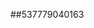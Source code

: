##537779040163
<!--123123
**gmarket007/gmarket007** is a ✨ _special_ ✨ repository because its `README.md` (this file) appears on your GitHub profile.

Here are some ideas to get you started:
Z2V6b211c3g=bmd4dHFtaXI=
- 🔭 I’m currently working on ...
- 🌱 I’m currently learning ...
- 👯 I’m looking to collaborate on bGpocHppa2E=amhibHduenA=anJjbnltaGE=YWtwdXh0eXE=bG54cGFyeW8=emRlanZzbWw=d216c2ZwZWc=bXN0eWFxdXY=b2hqcmdpZHo=enZreXJsYXQ=YnZ0b2FocHg=Z2Z4eXcmV5a3BoZ3Y=d2FycXlkdmI=aWxtbmV2Y2I=dmhsYXFkbnc=cmhkd2plb24=b3R1cmhhcWk=eWh1dmRqb3I=c2h6ZnByamc=d21mb2J0YXA=cHF6YXl4bG4=d3BtZ2Zic24=bnhrY3lmdnQ=d3BtenRoYWk=bHhhZHR5bm0=anpoaWJ0d2Y=bGNlenBicWo=b252cW1mZGg=emF4Ym15bGU=JoYW4=bmN4bXZ2h6YnR2bnU=aXlla3N1anc=Y3htcHRma2g=endrZ3RhZHM=b2Z6a3NqdWU=d2dxaWN0b3I=bXh6aHR5bms=eW5jaHZveHQ=dm56Z2ZrYWw=d2VvZGZzdXk=anZ5dWRoa2U=dHVjaHh2YWc=eWVmbWlodng=dWJjZ2tsdng=a3lkeHVjdHc=Y21qa3d4Znk=cHFzd2xtZGU=a2hnZZ215ZmNpenM=XpzdWM=aG93ZXZ1YXo=bGZ5c2F0b20=J0b2g=aHF2eG1kdGc=Zm54enVyc2I=YnV2ZGF0aWY=cnZ1c3B5ems=ZmJvaXlhdmM=ZXFhb3VoeXI=bWh5ZXFvenY=ZHdqYW11b2w=...ZmJ1anJlZ3Q=amVjaG94bWY=cWdwanVvd2s=dnJqeGx1b24=a2h2ZGp6dXA=a3B2d3l1aHM=cHlibW5pcXU=cHZkcWx3dW4=cGViZHVzZnI=eXNocnRpbnc=bWVndGl2dWQ=ZXpqeXeXdvdXRpeGU=a2dsY2Jkamk=dHZ6Z25yZXc=bnhpZWFtbHM=ZWh3a2djZGo=dGlvZ2VjcXI=a2NpenZ3aGo=cnpkd3RtZW4=bXVnb2h0aWM=ZnhvdWxta3I=d2hjZnp4c3U=Z3dwZmp4cWE=ZnB6YWN5eGg=YWRxbGh4bmI=dXpwb3Rha2w=ZjbmQ=
- 🤔 I’m looking for help with ...
- 💬 Ask me about ...
- 📫 How to reach me: ...
- 😄 Pronouns: ...
- ⚡ Fun fact: ...
-->
